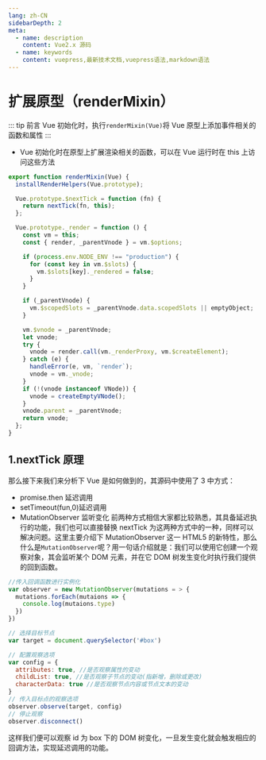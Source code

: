```yaml
---
lang: zh-CN
sidebarDepth: 2
meta:
  - name: description
    content: Vue2.x 源码
  - name: keywords
    content: vuepress,最新技术文档,vuepress语法,markdown语法
---
```


# 扩展原型（renderMixin）

::: tip 前言
Vue 初始化时，执行`renderMixin(Vue)`将 Vue 原型上添加事件相关的函数和属性
:::

- Vue 初始化时在原型上扩展渲染相关的函数，可以在 Vue 运行时在 this 上访问这些方法

```js
export function renderMixin(Vue) {
  installRenderHelpers(Vue.prototype);

  Vue.prototype.$nextTick = function (fn) {
    return nextTick(fn, this);
  };

  Vue.prototype._render = function () {
    const vm = this;
    const { render, _parentVnode } = vm.$options;

    if (process.env.NODE_ENV !== "production") {
      for (const key in vm.$slots) {
        vm.$slots[key]._rendered = false;
      }
    }

    if (_parentVnode) {
      vm.$scopedSlots = _parentVnode.data.scopedSlots || emptyObject;
    }

    vm.$vnode = _parentVnode;
    let vnode;
    try {
      vnode = render.call(vm._renderProxy, vm.$createElement);
    } catch (e) {
      handleError(e, vm, `render`);
      vnode = vm._vnode;
    }
    if (!(vnode instanceof VNode)) {
      vnode = createEmptyVNode();
    }
    vnode.parent = _parentVnode;
    return vnode;
  };
}
```

<!-- <Vssue /> -->

## 1.nextTick 原理

那么接下来我们来分析下 Vue 是如何做到的，其源码中使用了 3 中方式：

- promise.then 延迟调用
- setTimeout(fun,0)延迟调用
- MutationObserver 监听变化
  前两种方式相信大家都比较熟悉，其具备延迟执行的功能，我们也可以直接替换 nextTick 为这两种方式中的一种，同样可以解决问题。这里主要介绍下 MutationObserver 这一 HTML5 的新特性，那么什么是`MutationObserver`呢？用一句话介绍就是：我们可以使用它创建一个观察对象，其会监听某个 DOM 元素，并在它 DOM 树发生变化时执行我们提供的回到函数。

```js
//传入回调函数进行实例化
var observer = new MutationObserver(mutations = > {
  mutations.forEach(mutaions => {
    console.log(mutaions.type)
  })
})

// 选择目标节点
var target = document.querySelector('#box')

// 配置观察选项
var config = {
  attributes: true, //是否观察属性的变动
  childList: true, //是否观察子节点的变动(指新增，删除或更改)
  characterData: true //是否观察节点内容或节点文本的变动
}
// 传入目标点的观察选项
observer.observe(target, config)
// 停止观察
observer.disconnect()
```

这样我们便可以观察 id 为 box 下的 DOM 树变化，一旦发生变化就会触发相应的回调方法，实现延迟调用的功能。
